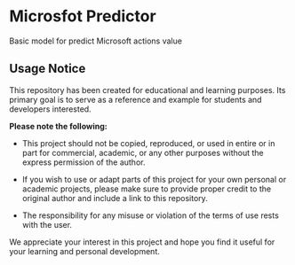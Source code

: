 # Microsfot Predictor 

Basic model for predict Microsoft actions value

## Usage Notice

This repository has been created for educational and learning purposes. Its primary goal is to serve as a reference and example for students and developers interested.

**Please note the following:**

- This project should not be copied, reproduced, or used in entire or in part for commercial, academic, or any other purposes without the express permission of the author.

- If you wish to use or adapt parts of this project for your own personal or academic projects, please make sure to provide proper credit to the original author and include a link to this repository.

- The responsibility for any misuse or violation of the terms of use rests with the user.

We appreciate your interest in this project and hope you find it useful for your learning and personal development.
